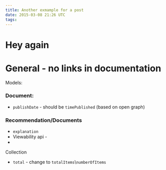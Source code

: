 ```yaml
---
title: Another exmample for a post
date: 2015-03-08 21:26 UTC
tags:
---
```


# Hey again

# General - no links in documentation

Models:

<!--more-->

### Document:

- `publishDate` - should be `timePublished` (based on open graph)


### Recommendation/Documents

- `explanation`
- Viewability api - 
-               


Collection
- `total` - change to `totalItems`\\`numberOfItems`

